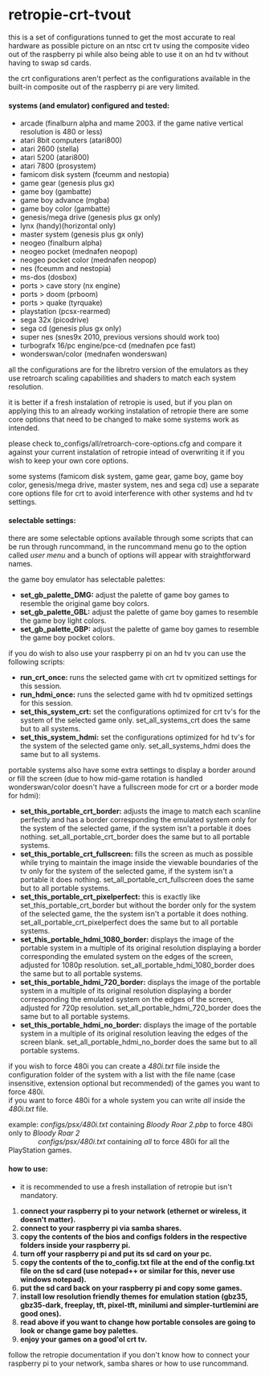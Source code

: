 # retropie-crt-tvout

this is a set of configurations tunned to get the most accurate to real hardware as
possible picture on an ntsc crt tv using the composite video out of the raspberry pi
while also being able to use it on an hd tv without having to swap sd cards.

the crt configurations aren't perfect as the configurations available in the built-in
composite out of the raspberry pi are very limited.

#### systems (and emulator) configured and tested:
- arcade (finalburn alpha and mame 2003. if the game native vertical resolution is 480 or less)
- atari 8bit computers (atari800)
- atari 2600 (stella)
- atari 5200 (atari800)
- atari 7800 (prosystem)
- famicom disk system (fceumm and nestopia)
- game gear (genesis plus gx)
- game boy (gambatte)
- game boy advance (mgba)
- game boy color (gambatte)
- genesis/mega drive (genesis plus gx only)
- lynx (handy)(horizontal only)
- master system (genesis plus gx only)
- neogeo (finalburn alpha)
- neogeo pocket (mednafen neopop)
- neogeo pocket color (mednafen neopop)
- nes (fceumm and nestopia)
- ms-dos (dosbox)
- ports > cave story (nx engine)
- ports > doom (prboom)
- ports > quake (tyrquake)
- playstation (pcsx-rearmed)
- sega 32x (picodrive)
- sega cd (genesis plus gx only)
- super nes (snes9x 2010, previous versions should work too)
- turbografx 16/pc engine/pce-cd (mednafen pce fast)
- wonderswan/color (mednafen wonderswan)

all the configurations are for the libretro version of the emulators as they use
retroarch scaling capabilities and shaders to match each system resolution.

it is better if a fresh instalation of retropie is used, but if you plan on
applying this to an already working instalation of retropie there are some
core options that need to be changed to make some systems work as intended.

please check to_configs/all/retroarch-core-options.cfg and compare it against
your current instalation of retropie intead of overwriting it if you wish to
keep your own core options.

some systems (famicom disk system, game gear, game boy, game boy color,
genesis/mega drive, master system, nes and sega cd) use a separate core options file
for crt to avoid interference with other systems and hd tv settings.

#### selectable settings:
there are some selectable options available through some scripts that can be run
through runcommand, in the runcommand menu go to the option called _user menu_ and a
bunch of options will appear with straightforward names.

the game boy emulator has selectable palettes:
- **set_gb_palette_DMG:** adjust the palette of game boy games to resemble the original
                          game boy colors.
- **set_gb_palette_GBL:** adjust the palette of game boy games to resemble the game boy
                          light colors.
- **set_gb_palette_GBP:** adjust the palette of game boy games to resemble the game boy
                          pocket colors.

if you do wish to also use your raspberry pi on an hd tv you can use the following
scripts:
- **run_crt_once:** runs the selected game with crt tv opmitized settings for this session.
- **run_hdmi_once:** runs the selected game with hd tv opmitized settings for this session.
- **set_this_system_crt:** set the configurations optimized for crt tv's for the system of
                           the selected game only. set_all_systems_crt does the same but to
                           all systems.
- **set_this_system_hdmi:** set the configurations optimized for hd tv's for the system of
                            the selected game only. set_all_systems_hdmi does the same but
                            to all systems.

portable systems also have some extra settings to display a border around or fill the
screen (due to how mid-game rotation is handled wonderswan/color doesn't have a fullscreen
mode for crt or a border mode for hdmi):
- **set_this_portable_crt_border:** adjusts the image to match each scanline perfectly and
                                    has a border corresponding the emulated system only for
                                    the system of the selected game, if the system isn't a
                                    portable it does nothing. set_all_portable_crt_border
                                    does the same but to all portable systems.
- **set_this_portable_crt_fullscreen:** fills the screen as much as possible while trying
                                        to maintain the image inside the viewable boundaries
                                        of the tv only for the system of the selected game,
                                        if the system isn't a portable it does nothing.
                                        set_all_portable_crt_fullscreen does the same but
                                        to all portable systems.
- **set_this_portable_crt_pixelperfect:** this is exactly like set_this_portable_crt_border
                                          but without the border only for the system of the
                                          selected game, the the system isn't a portable it
                                          does nothing. set_all_portable_crt_pixelperfect
                                          does the same but to all portable systems.
- **set_this_portable_hdmi_1080_border:** displays the image of the portable system in a
                                          multiple of its original resolution displaying
                                          a border corresponding the emulated system
                                          on the edges of the screen, adjusted for 1080p
                                          resolution. set_all_portable_hdmi_1080_border
                                          does the same but to all portable systems.
- **set_this_portable_hdmi_720_border:** displays the image of the portable system in a
                                         multiple of its original resolution displaying a
                                         border corresponding the emulated system on the
                                         edges of the screen, adjusted for 720p resolution.
                                         set_all_portable_hdmi_720_border does the same but
                                         to all portable systems.
- **set_this_portable_hdmi_no_border:** displays the image of the portable system in a
                                        multiple of its original resolution leaving the
                                        edges of the screen blank.
                                        set_all_portable_hdmi_no_border does the same but
                                        to all portable systems.

if you wish to force 480i you can create a _480i.txt_ file inside the configuration folder
of the system with a list with the file name (case insensitive, extension optional but recommended)
of the games you want to force 480i.</br>
if you want to force 480i for a whole system you can
write _all_ inside the _480i.txt_ file.

example: _configs/psx/480i.txt_ containing _Bloody Roar 2.pbp_ to force 480i only to _Bloody Roar 2_</br>
&nbsp; &nbsp; &nbsp; &nbsp; &nbsp; &nbsp; &nbsp; &nbsp;_configs/psx/480i.txt_ containing _all_ to force 480i for all the PlayStation games.

#### how to use:
- it is recommended to use a fresh installation of retropie but isn't mandatory.
1. **connect your raspberry pi to your network (ethernet or wireless, it doesn't matter).**
2. **connect to your raspberry pi via samba shares.**
3. **copy the contents of the bios and configs folders in the respective folders inside
   your raspberry pi.**
4. **turn off your raspberry pi and put its sd card on your pc.**
5. **copy the contents of the to_config.txt file at the end of the config.txt file on the
   sd card (use notepad++ or similar for this, never use windows notepad).**
6. **put the sd card back on your raspberry pi and copy some games.**
7. **install low resolution friendly themes for emulation station (gbz35, gbz35-dark,
   freeplay, tft, pixel-tft, minilumi and simpler-turtlemini are good ones).**
8. **read above if you want to change how portable consoles are going to look or change
   game boy palettes.**
9. **enjoy your games on a good'ol crt tv.**

follow the retropie documentation if you don't know how to connect your raspberry pi
to your network, samba shares or how to use runcommand.
